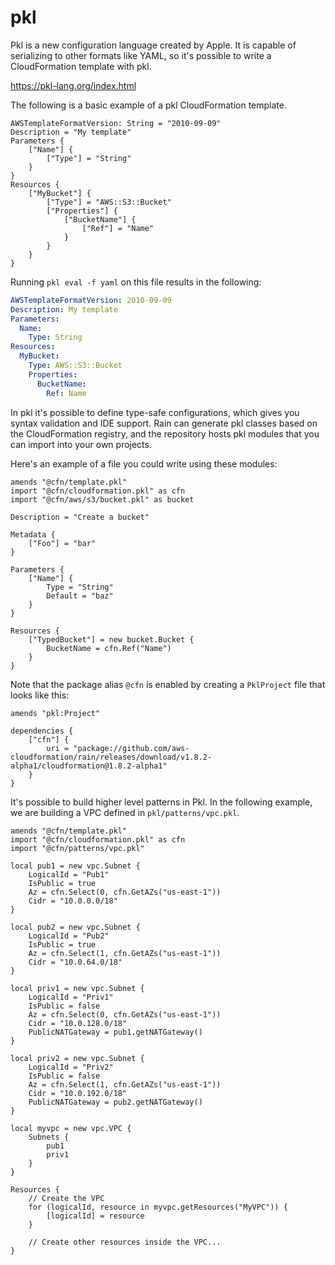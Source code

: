 # pkl

Pkl is a new configuration language created by Apple. It is capable of serializing to other formats like YAML, so it's possible to write a CloudFormation template with pkl.

https://pkl-lang.org/index.html

The following is a basic example of a pkl CloudFormation template.

```pkl
AWSTemplateFormatVersion: String = "2010-09-09"
Description = "My template"
Parameters {
    ["Name"] {
        ["Type"] = "String"
    }
}
Resources {
    ["MyBucket"] {
        ["Type"] = "AWS::S3::Bucket"
        ["Properties"] {
            ["BucketName"] {
                ["Ref"] = "Name"
            }
        }
    }
}
```

Running `pkl eval -f yaml` on this file results in the following:

```yaml
AWSTemplateFormatVersion: 2010-09-09
Description: My template
Parameters:
  Name:
    Type: String
Resources:
  MyBucket:
    Type: AWS::S3::Bucket
    Properties:
      BucketName:
        Ref: Name
```

In pkl it's possible to define type-safe configurations, which gives you syntax
validation and IDE support. Rain can generate pkl classes based on the
CloudFormation registry, and the repository hosts pkl modules that you can
import into your own projects.

Here's an example of a file you could write using these modules:

```pkl
amends "@cfn/template.pkl"
import "@cfn/cloudformation.pkl" as cfn
import "@cfn/aws/s3/bucket.pkl" as bucket

Description = "Create a bucket"

Metadata { 
    ["Foo"] = "bar"
}

Parameters {
    ["Name"] {
        Type = "String"
        Default = "baz"
    }
}

Resources {
    ["TypedBucket"] = new bucket.Bucket {
        BucketName = cfn.Ref("Name")
    }
}
```

Note that the package alias `@cfn` is enabled by creating a `PklProject` file that looks like this:

```pkl
amends "pkl:Project"

dependencies {
    ["cfn"] {
        uri = "package://github.com/aws-cloudformation/rain/releases/download/v1.8.2-alpha1/cloudformation@1.8.2-alpha1"
    }
}
```

It's possible to build higher level patterns in Pkl. In the following example, we are building a VPC defined in `pkl/patterns/vpc.pkl`.

```pkl
amends "@cfn/template.pkl"
import "@cfn/cloudformation.pkl" as cfn
import "@cfn/patterns/vpc.pkl"

local pub1 = new vpc.Subnet {
    LogicalId = "Pub1"
    IsPublic = true
    Az = cfn.Select(0, cfn.GetAZs("us-east-1")) 
    Cidr = "10.0.0.0/18"
}

local pub2 = new vpc.Subnet {
    LogicalId = "Pub2"
    IsPublic = true
    Az = cfn.Select(1, cfn.GetAZs("us-east-1")) 
    Cidr = "10.0.64.0/18"
}

local priv1 = new vpc.Subnet {
    LogicalId = "Priv1"
    IsPublic = false
    Az = cfn.Select(0, cfn.GetAZs("us-east-1")) 
    Cidr = "10.0.128.0/18"
    PublicNATGateway = pub1.getNATGateway()
}

local priv2 = new vpc.Subnet {
    LogicalId = "Priv2"
    IsPublic = false
    Az = cfn.Select(1, cfn.GetAZs("us-east-1")) 
    Cidr = "10.0.192.0/18"
    PublicNATGateway = pub2.getNATGateway()
}

local myvpc = new vpc.VPC {
    Subnets {
        pub1
        priv1
    }
}

Resources {
    // Create the VPC
    for (logicalId, resource in myvpc.getResources("MyVPC")) {
        [logicalId] = resource
    }

    // Create other resources inside the VPC...
}

```

